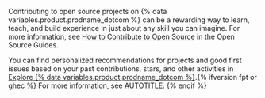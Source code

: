 Contributing to open source projects on {% data variables.product.prodname_dotcom %} can be a rewarding way to learn, teach, and build experience in just about any skill you can imagine. For more information, see [How to Contribute to Open Source](https://opensource.guide/how-to-contribute/) in the Open Source Guides.

You can find personalized recommendations for projects and good first issues based on your past contributions, stars, and other activities in [Explore {% data variables.product.prodname_dotcom %}](https://github.com/explore).{% ifversion fpt or ghec %} For more information, see [AUTOTITLE](/get-started/exploring-projects-on-github/finding-ways-to-contribute-to-open-source-on-github).
{% endif %}
